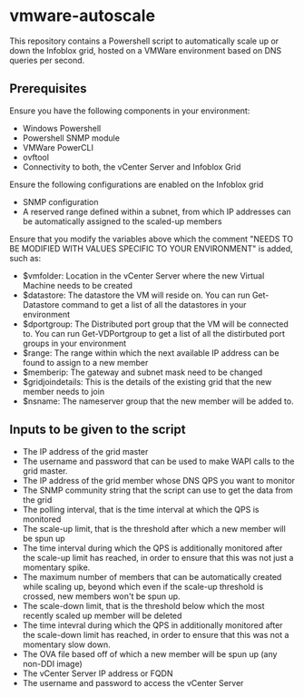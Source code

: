 # vmware-autoscale

This repository contains a Powershell script to automatically scale up or down the Infoblox grid, hosted on a VMWare environment based on DNS queries per second.

## Prerequisites

Ensure you have the following components in your environment:

 - Windows Powershell
 -  Powershell SNMP module
 - VMWare PowerCLI
 - ovftool
 - Connectivity to both, the vCenter Server and Infoblox Grid

Ensure the following configurations are enabled on the Infoblox grid
 - SNMP configuration
 - A reserved range defined within a subnet, from which IP addresses can be automatically assigned to the scaled-up members

Ensure that you modify the variables above which the comment "NEEDS TO BE MODIFIED WITH VALUES SPECIFIC TO YOUR ENVIRONMENT" is added, such as:

 - $vmfolder: Location in the vCenter Server where the new Virtual Machine needs to be created
 - $datastore: The datastore the VM will reside on. You can run Get-Datastore command to get a list of all the datastores in your environment
 - $dportgroup: The Distributed port group that the VM will be connected to. You can run Get-VDPortgroup to get a list of all the distirbuted port groups in your environment
 - $range: The range within which the next available IP address can be found to assign to a new member
 - $memberip: The gateway and subnet mask need to be changed
 - $gridjoindetails: This is the details of the existing grid that the new member needs to join
 - $nsname: The nameserver group that the new member will be added to.

## Inputs to be given to the script

 - The IP address of the grid master
 - The username and password that can be used to make WAPI calls to the grid master.
 - The IP address of the grid member whose DNS QPS you want to monitor
 - The SNMP community string that the script can use to get the data from the grid
 - The polling interval, that is the time interval at which the QPS is monitored
 - The scale-up limit, that is the threshold after which a new member will be spun up
 - The time interval during which the QPS is additionally monitored after the scale-up limit has reached, in order to ensure that this was not just a momentary spike.
 - The maximum number of members that can be automatically created while scaling up, beyond which even if the scale-up threshold is crossed, new members won't be spun up.
 - The scale-down limit, that is the threshold below which the most recently scaled up member will be deleted
 - The time intevral during which the QPS in additionally monitored after the scale-down limit has reached, in order to ensure that this was not a momentary slow down.
 - The OVA file based off of which a new member will be spun up (any non-DDI image)
 - The vCenter Server IP address or FQDN
 - The username and password to access the vCenter Server

```
